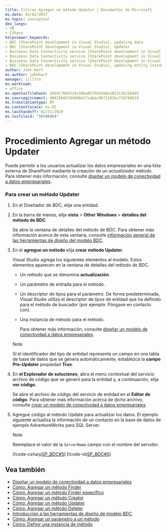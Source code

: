 ```yaml
---
title: Filtrar Agregar un método Updater | Documentos de Microsoft
ms.date: 02/02/2017
ms.topic: conceptual
dev_langs:
- VB
- CSharp
helpviewer_keywords:
- BDC [SharePoint development in Visual Studio], updating data
- BDC [SharePoint development in Visual Studio], Updater
- Business Data Connectivity service [SharePoint development in Visual Studio], updating data
- Business Data Connectivity service [SharePoint development in Visual Studio], Updater
- Business Data Connectivity service [SharePoint development in Visual Studio], updating entity instances
- BDC [SharePoint development in Visual Studio], updating entity instances
author: John-Hart
ms.author: johnhart
manager: jillfra
ms.workload:
- office
ms.openlocfilehash: 26b917b04314c99ba6575842b8e102113b22b469
ms.sourcegitcommit: d0425b6b7d4b99e17ca6ac0671282bc718f80910
ms.translationtype: MT
ms.contentlocale: es-ES
ms.lasthandoff: 02/21/2019
ms.locfileid: "56596964"
---
```

# <a name="how-to-add-an-updater-method"></a>Procedimiento Agregar un método Updater
  Puede permitir a los usuarios actualizar los datos empresariales en una lista externa de SharePoint mediante la creación de un *actualizador* método. Para obtener más información, consulte [diseñar un modelo de conectividad a datos empresariales](../sharepoint/designing-a-business-data-connectivity-model.md).

### <a name="to-create-an-updater-method"></a>Para crear un método Updater

1. En el Diseñador de BDC, elija una entidad.

2. En la barra de menús, elija **vista** > **Other Windows** > **detalles del método de BDC**.

    Se abre la ventana de detalles del método de BDC. Para obtener más información acerca de esta ventana, consulte [información general de las herramientas de diseño del modelo BDC](../sharepoint/bdc-model-design-tools-overview.md).

3. En el **agregue un método** elija **crear método Updater**.

    Visual Studio agrega los siguientes elementos al modelo. Estos elementos aparecen en la ventana de detalles del método de BDC.

   - Un método que se denomina **actualización**.

   - Un parámetro de entrada para el método.

   - Un descriptor de tipos para el parámetro. De forma predeterminada, Visual Studio utiliza el descriptor de tipos de entidad que ha definido para el método de buscador (por ejemplo: Póngase en contacto con).

   - Una instancia de método para el método.

     Para obtener más información, consulte [diseñar un modelo de conectividad a datos empresariales](../sharepoint/designing-a-business-data-connectivity-model.md).

   > [!NOTE]
   >  Si el identificador del tipo de entidad representa un campo en una tabla de base de datos que se genera automáticamente, establezca la **campo Pre-Updater** propiedad **True**.

4. En **el Explorador de soluciones**, abra el menú contextual del servicio archivo de código que se generó para la entidad y, a continuación, elija **ver código**.

    Se abre el archivo de código del servicio de entidad en el **Editor de código**. Para obtener más información acerca de dicho archivo, consulte [crear un modelo de conectividad a datos empresariales](../sharepoint/creating-a-business-data-connectivity-model.md).

5. Agregue código al método Update para actualizar los datos. El ejemplo siguiente actualiza la información de un contacto en la base de datos de ejemplo AdventureWorks para SQL Server.

   > [!NOTE]
   >  Reemplace el valor de la `ServerName` campo con el nombre del servidor.

    [!code-csharp[SP_BDC#5](../sharepoint/codesnippet/CSharp/SP_BDC/bdcmodel1/contactservice.cs#5)]
    [!code-vb[SP_BDC#5](../sharepoint/codesnippet/VisualBasic/sp_bdc/bdcmodel1/contactservice.vb#5)]

## <a name="see-also"></a>Vea también
- [Diseñar un modelo de conectividad a datos empresariales](../sharepoint/designing-a-business-data-connectivity-model.md)
- [Cómo: Agregar un método Finder](../sharepoint/how-to-add-a-finder-method.md)
- [Cómo: Agregar un método Finder específico](../sharepoint/how-to-add-a-specific-finder-method.md)
- [Cómo: Agregar un método Creator](../sharepoint/how-to-add-a-creator-method.md)
- [Cómo: Agregar un método Updater](../sharepoint/how-to-add-an-updater-method.md)
- [Cómo: Agregar un método Deleter](../sharepoint/how-to-add-a-deleter-method.md)
- [Introducción a las herramientas de diseño de modelo BDC](../sharepoint/bdc-model-design-tools-overview.md)
- [Cómo: Agregar un parámetro a un método](../sharepoint/how-to-add-a-parameter-to-a-method.md)
- [Cómo: Definir una instancia de método](../sharepoint/how-to-define-a-method-instance.md)
